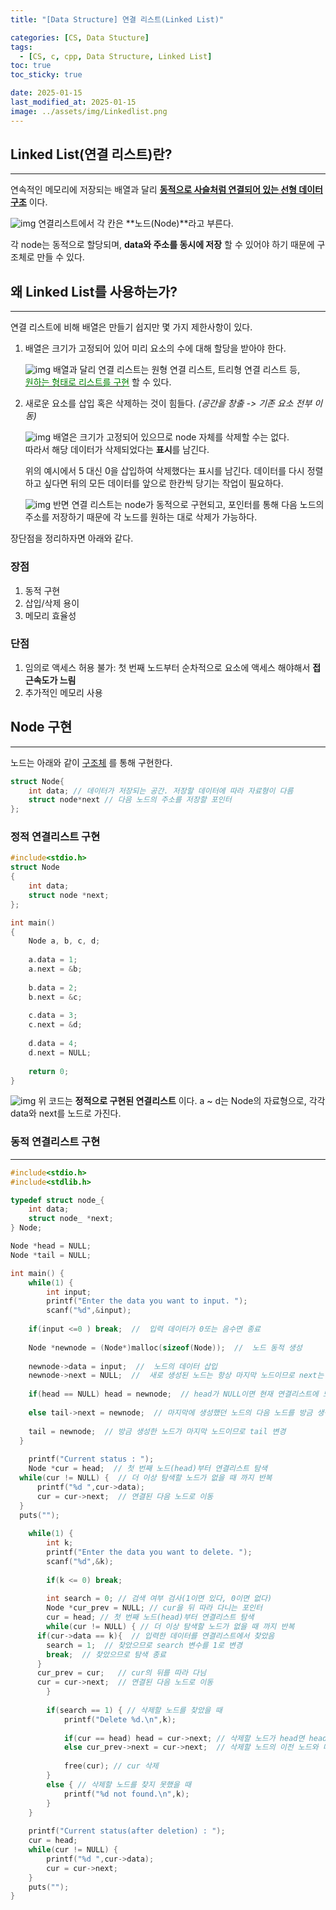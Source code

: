 ```yaml
---
title: "[Data Structure] 연결 리스트(Linked List)"

categories: [CS, Data Stucture]
tags:
  - [CS, c, cpp, Data Structure, Linked List]
toc: true
toc_sticky: true

date: 2025-01-15
last_modified_at: 2025-01-15
image: ../assets/img/Linkedlist.png
---
```

## Linked List(연결 리스트)란?
---
연속적인 메모리에 저장되는 배열과 달리 <u>**동적으로 사슬처럼 연결되어 있는 선형 데이터 구조**</u> 이다.

![img](../assets/img/Linkedlist.png)
연결리스트에서 각 칸은 **노드(Node)**라고 부른다.

각 node는 동적으로 할당되며, **data와 주소를 동시에 저장** 할 수 있어야 하기 때문에 구조체로 만들 수 있다.

## 왜 Linked List를 사용하는가?
---
연결 리스트에 비해 배열은 만들기 쉽지만 몇 가지 제한사항이 있다.

1. 배열은 크기가 고정되어 있어 미리 요소의 수에 대해 할당을 받아야 한다.
   
    ![img](../assets/img/linkedlistex.png)
    배열과 달리 연결 리스트는 원형 연결 리스트, 트리형 연결 리스트 등,   
    <u><span style="color: #008000">원하는 형태로 리스트를 구현</span></u> 할 수 있다.

2. 새로운 요소를 삽입 혹은 삭제하는 것이 힘들다. *(공간을 창출 -> 기존 요소 전부 이동)*
   
   ![img](../assets/img/arraydel.png)
   배열은 크기가 고정되어 있으므로 node 자체를 삭제할 수는 없다.  
   따라서 해당 데이터가 삭제되었다는 **표시**를 남긴다.

   위의 예시에서 5 대신 0을 삽입하여 삭제했다는 표시를 남긴다.
   데이터를 다시 정렬하고 싶다면 뒤의 모든 데이터를 앞으로 한칸씩 당기는 작업이 필요하다.

   ![img](../assets/img/linkedlistdel.png)
   반면 연결 리스트는 node가 동적으로 구현되고, 포인터를 통해 다음 노드의 주소를 저장하기 때문에 각 노드를 원하는 대로 삭제가 가능하다.

장단점을 정리하자면 아래와 같다.
### 장점
1. 동적 구현
2. 삽입/삭제 용이
3. 메모리 효율성

### 단점
1. 임의로 액세스 허용 불가: 첫 번째 노드부터 순차적으로 요소에 액세스 해야해서 **접근속도가 느림**
2. 추가적인 메모리 사용

## Node 구현
---
노드는 아래와 같이 <U>구조체</u> 를 통해 구현한다.
```c
struct Node{
    int data; // 데이터가 저장되는 공간. 저장할 데이터에 따라 자료형이 다름
    struct node*next // 다음 노드의 주소를 저장할 포인터
};
```
### 정적 연결리스트 구현
```C
#include<stdio.h>
struct Node
{
	int data;
	struct node *next;
};

int main()
{
	Node a, b, c, d;
	
	a.data = 1;
	a.next = &b;
	
	b.data = 2;
	b.next = &c;
	
	c.data = 3;
	c.next = &d;
	
	d.data = 4;
	d.next = NULL;
	
	return 0;
}
```
![img](../assets/img/staticlinked.png)
위 코드는 **정적으로 구현된 연결리스트** 이다.
a ~ d는 Node의 자료형으로, 각각 data와 next를 노드로 가진다.

### 동적 연결리스트 구현
---
```c
#include<stdio.h>
#include<stdlib.h>

typedef struct node_{
	int data;
	struct node_ *next;
} Node;

Node *head = NULL;
Node *tail = NULL;

int main() {
	while(1) {
		int input;
		printf("Enter the data you want to input. ");
		scanf("%d",&input);
		
    if(input <=0 ) break;  //  입력 데이터가 0또는 음수면 종료
      
    Node *newnode = (Node*)malloc(sizeof(Node));  //  노드 동적 생성
      
    newnode->data = input;  //  노드의 데이터 삽입 
    newnode->next = NULL;  //  새로 생성된 노드는 항상 마지막 노드이므로 next는 없음
      
    if(head == NULL) head = newnode;  // head가 NULL이면 현재 연결리스트에 노드가 없다는 뜻
      
    else tail->next = newnode;  // 마지막에 생성했던 노드의 다음 노드를 방금 생성한 노드와 연결
      
    tail = newnode;  // 방금 생성한 노드가 마지막 노드이므로 tail 변경
  }
	
	printf("Current status : "); 
	Node *cur = head;  // 첫 번째 노드(head)부터 연결리스트 탐색 
  while(cur != NULL) {  // 더 이상 탐색할 노드가 없을 때 까지 반복
	  printf("%d ",cur->data);
	  cur = cur->next;  // 연결된 다음 노드로 이동
  }
  puts("");
	
	while(1) {
		int k;
		printf("Enter the data you want to delete. ");
		scanf("%d",&k);
		
		if(k <= 0) break;
		
		int search = 0; // 검색 여부 검사(1이면 있다, 0이면 없다)
		Node *cur_prev = NULL; // cur을 뒤 따라 다니는 포인터
		cur = head; // 첫 번째 노드(head)부터 연결리스트 탐색 
		while(cur != NULL) { // 더 이상 탐색할 노드가 없을 때 까지 반복
      if(cur->data == k){  // 입력한 데이터를 연결리스트에서 찾았음
        search = 1;  // 찾았으므로 search 변수를 1로 변경
        break;  // 찾았으므로 탐색 종료
      }
      cur_prev = cur;   // cur의 뒤를 따라 다님
      cur = cur->next;  // 연결된 다음 노드로 이동
		}
		
		if(search == 1) { // 삭제할 노드를 찾았을 때
			printf("Delete %d.\n",k);
			
			if(cur == head) head = cur->next; // 삭제할 노드가 head면 head를 이동
			else cur_prev->next = cur->next;  // 삭제할 노드의 이전 노드와 다음 노드를 연결
			
			free(cur); // cur 삭제
		}
		else { // 삭제할 노드를 찾지 못했을 때
			printf("%d not found.\n",k);
		}
	}
	
	printf("Current status(after deletion) : "); 
	cur = head;
	while(cur != NULL) {
		printf("%d ",cur->data);
		cur = cur->next;
	}
	puts(""); 
}
```
